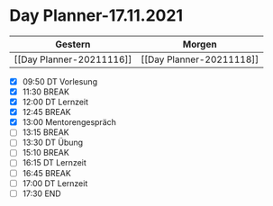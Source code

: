 
Day Planner-17.11.2021
======================
  
| Gestern | Morgen |  
| ------- | ------ |  
| [[Day Planner-20211116]] | [[Day Planner-20211118]] |  
- [x] 09:50 DT Vorlesung
- [x] 11:30 BREAK
- [x] 12:00 DT Lernzeit
- [x] 12:45 BREAK
- [x] 13:00 Mentorengespräch
- [ ] 13:15 BREAK
- [ ] 13:30 DT Übung
- [ ] 15:10 BREAK
- [ ] 16:15 DT Lernzeit
- [ ] 16:45 BREAK
- [ ] 17:00 DT Lernzeit
- [ ] 17:30 END